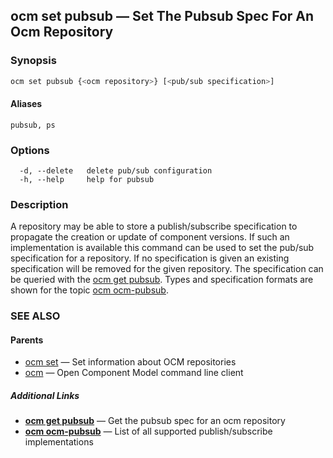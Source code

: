 ## ocm set pubsub &mdash; Set The Pubsub Spec For An Ocm Repository

### Synopsis

```bash
ocm set pubsub {<ocm repository>} [<pub/sub specification>]
```

#### Aliases

```text
pubsub, ps
```

### Options

```
  -d, --delete   delete pub/sub configuration
  -h, --help     help for pubsub
```

### Description

A repository may be able to store a publish/subscribe specification
to propagate the creation or update of component versions.
If such an implementation is available this command can be used
to set the pub/sub specification for a repository.
If no specification is given an existing specification
will be removed for the given repository.
The specification
can be queried with the [ocm get pubsub](ocm_get_pubsub.md).
Types and specification formats are shown for the topic
[ocm ocm-pubsub](ocm_ocm-pubsub.md).

### SEE ALSO

#### Parents

* [ocm set](ocm_set.md)	 &mdash; Set information about OCM repositories
* [ocm](ocm.md)	 &mdash; Open Component Model command line client



##### Additional Links

* [<b>ocm get pubsub</b>](ocm_get_pubsub.md)	 &mdash; Get the pubsub spec for an ocm repository
* [<b>ocm ocm-pubsub</b>](ocm_ocm-pubsub.md)	 &mdash; List of all supported publish/subscribe implementations

